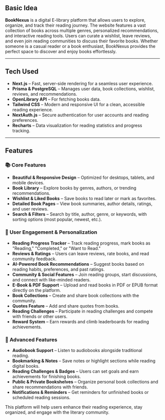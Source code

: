 ## **Basic Idea**

**BookNexus** is a digital E-library platform that allows users to explore, organize, and track their reading journey. The website features a vast collection of books across multiple genres, personalized recommendations, and interactive reading tools. Users can curate a wishlist, leave reviews, and even join reading communities to discuss their favorite books. Whether someone is a casual reader or a book enthusiast, BookNexus provides the perfect space to discover and enjoy books effortlessly.

---

## **Tech Used**

- **Next.js** – Fast, server-side rendering for a seamless user experience.
- **Prisma & PostgreSQL** – Manages user data, book collections, wishlist, reviews, and recommendations.
- **OpenLibrary API** – For fetching books data.
- **Tailwind CSS** – Modern and responsive UI for a clean, accessible reading experience.
- **NextAuth.js** – Secure authentication for user accounts and reading preferences.
- **Recharts** – Data visualization for reading statistics and progress tracking.

---

## **Features**

### 📚 **Core Features**

- **Beautiful & Responsive Design** – Optimized for desktops, tablets, and mobile devices.
- **Book Library** – Explore books by genres, authors, or trending recommendations.
- **Wishlist & Liked Books** – Save books to read later or mark as favorites.
- **Detailed Book Pages** – View book summaries, author details, ratings, and user reviews.
- **Search & Filters** – Search by title, author, genre, or keywords, with sorting options (most popular, newest, etc.).

### 🚀 **User Engagement & Personalization**

- **Reading Progress Tracker** – Track reading progress, mark books as "Reading," "Completed," or "Want to Read."
- **Reviews & Ratings** – Users can leave reviews, rate books, and read community feedback.
- **AI-Powered Book Recommendations** – Suggest books based on reading habits, preferences, and past ratings.
- **Community & Social Features** – Join reading groups, start discussions, and connect with like-minded readers.
- **E-Book & PDF Support** – Upload and read books in PDF or EPUB format directly on the platform.
- **Book Collections** – Create and share book collections with the community.
- **Quotes Feature** – Add and share quotes from books.
- **Reading Challenges** – Participate in reading challenges and compete with friends or other users.
- **Reward System** – Earn rewards and climb leaderboards for reading achievements.

### 🌟 **Advanced Features**

- **Audiobook Support** – Listen to audiobooks alongside traditional reading.
- **Bookmarking & Notes** – Save notes or highlight sections while reading digital books.
- **Reading Challenges & Badges** – Users can set goals and earn achievements for finishing books.
- **Public & Private Bookshelves** – Organize personal book collections and share recommendations with friends.
- **Notifications & Reminders** – Get reminders for unfinished books or scheduled reading sessions.

This platform will help users enhance their reading experience, stay organized, and engage with the literary community.
